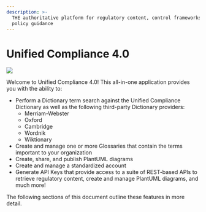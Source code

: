 ```yaml
---
description: >-
  THE authoritative platform for regulatory content, control frameworks, and
  policy guidance
---
```


# Unified Compliance 4.0

![](.gitbook/assets/unified\_compliance\_logo.png)

Welcome to Unified Compliance 4.0!  This all-in-one application provides you with the ability to:

* Perform a Dictionary term search against the Unified Compliance Dictionary as well as the following third-party Dictionary providers:
  * Merriam-Webster
  * Oxford
  * Cambridge
  * Wordnik
  * Wiktionary
* Create and manage one or more Glossaries that contain the terms important to your organization
* Create, share, and publish PlantUML diagrams
* Create and manage a standardized account
* Generate API Keys that provide access to a suite of REST-based APIs to retrieve regulatory content, create and manage PlantUML diagrams, and much more!

The following sections of this document outline these features in more detail.
